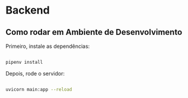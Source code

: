 # Backend

## Como rodar em Ambiente de Desenvolvimento

Primeiro, instale as dependências:

```bash

pipenv install

```

Depois, rode o servidor:

```bash

uvicorn main:app --reload

```


